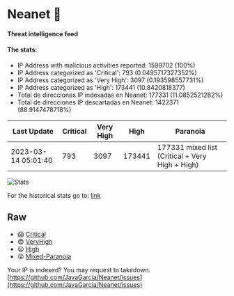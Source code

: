 # Neanet :hocho:
#### Threat intelligence feed
#### The stats:

- IP Address with malicious activities reported: 1599702 (100%)
- IP Address categorized as 'Critical':  793 (0.0495717327352%)
- IP Address categorized as 'Very High':  3097 (0.193598557731%)
- IP Address categorized as 'High':  173441 (10.8420818377)
- Total de direcciones IP indexadas en Neanet:  177331 (11.0852521282%)
- Total de direcciones IP descartadas en Neanet:  1422371 (88.9147478718%)

| Last Update | Critical | Very High | High | Paranoia |
| --- | --- | --- | --- | --- |
| 2023-03-14 05:01:40 | 793 | 3097 | 173441 | 177331 mixed list (Critical + Very High + High)|

![Stats](https://docs.google.com/spreadsheets/d/e/2PACX-1vSnaNMIXVabIpDJjufMlzH7poXnshF3mgd8Is1g9ytUEzVsP5my4Trn8f-xkoLLQ38xpL3HtmUexLo6/pubchart?oid=501124687&format=image)

For the historical stats go to: [link](/stats.csv)
## Raw
- :scream: [Critical](https://raw.githubusercontent.com/JavaGarcia/Neanet/master/blacklists/neanet_critical.txt)
- :fearful: [VeryHigh](https://raw.githubusercontent.com/JavaGarcia/Neanet/master/blacklists/neanet_veryHigh.txtt)
- :frowning: [High](https://raw.githubusercontent.com/JavaGarcia/Neanet/master/blacklists/neanet_high.txt)
- :dizzy_face: [Mixed-Paranoia](https://raw.githubusercontent.com/JavaGarcia/Neanet/master/blacklists/neanet_all.txt)


Your IP is indexed? You may request to takedown. [https://github.com/JavaGarcia/Neanet/issues](https://github.com/JavaGarcia/Neanet/issues)
























































































































































































































































































































































































































































































































































































































































































































































































































































































































































































































































































































































































































































































































































































































































































































































































































































































































































































































































































































































































































































































































































































































































































































































































































































































































































































































































































































































































































































































































































































































































































































































































































































































































































































































































































































































































































































































































































































































































































































































































































































































































































































































































































































































































































































































































































































































































































































































































































































































































































































































































































































































































































































































































































































































































































































































































































































































































































































































































































































































































































































































































































































































































































































































































































































































































































































































































































































































































































































































































































































































































































































































































































































































































































































































































































































































































































































































































































































































































































































































































































































































































































































































































































































































































































































































































































































































































































































































































































































































































































































































































































































































































































































































































































































































































































































































































































































































































































































































































































































































































































































